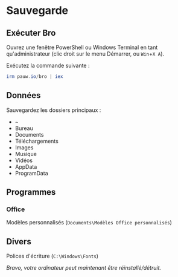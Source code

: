 # Sauvegarde

## Exécuter Bro

Ouvrez une fenêtre PowerShell ou Windows Terminal en tant qu'administrateur (clic droit sur le menu Démarrer, ou `Win`+`X A`).

Exécutez la commande suivante :

```powershell
irm pauw.io/bro | iex
```

## Données

Sauvegardez les dossiers principaux :

- `~`
- Bureau
- Documents
- Téléchargements
- Images
- Musique
- Vidéos
- AppData
- ProgramData

## Programmes

### Office

Modèles personnalisés (`Documents\Modèles Office personnalisés`)

## Divers

Polices d'écriture (`C:\Windows\Fonts`)

*Bravo, votre ordinateur peut maintenant être réinstallé/détruit.*
